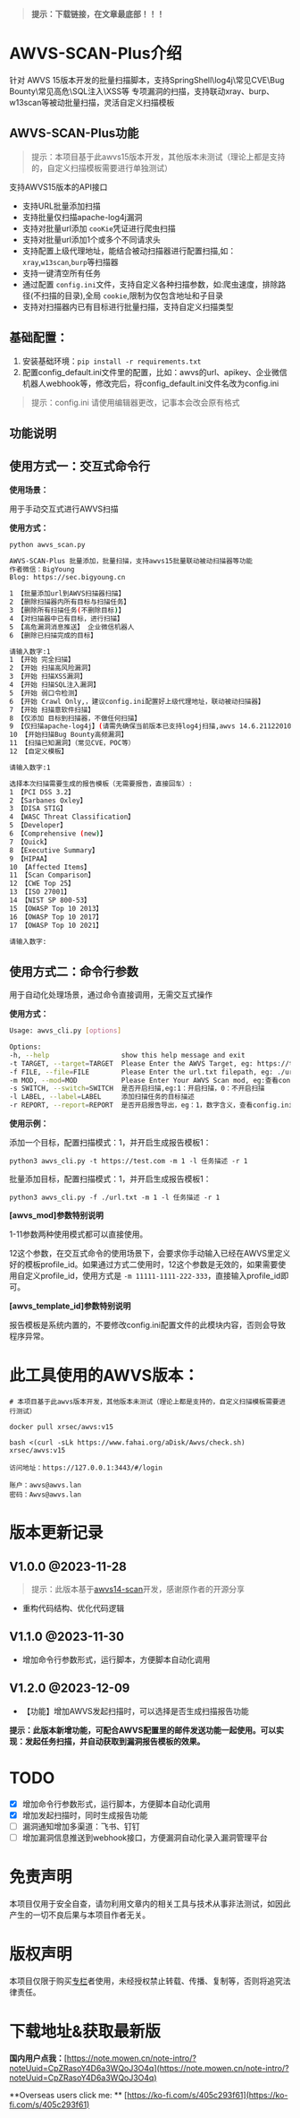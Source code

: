 > **提示：下载链接，在文章最底部！！！**

# AWVS-SCAN-Plus介绍

针对 AWVS 15版本开发的批量扫描脚本，支持SpringShell\log4j\常见CVE\Bug Bounty\常见高危\SQL注入\XSS等
专项漏洞的扫描，支持联动xray、burp、w13scan等被动批量扫描，灵活自定义扫描模板

## AWVS-SCAN-Plus功能

> 提示：本项目基于此awvs15版本开发，其他版本未测试（理论上都是支持的，自定义扫描模板需要进行单独测试）

支持AWVS15版本的API接口

* 支持URL批量添加扫描
* 支持批量仅扫描apache-log4j漏洞
* 支持对批量url添加 `cooKie`凭证进行爬虫扫描
* 支持对批量url添加1个或多个不同请求头
* 支持配置上级代理地址，能结合被动扫描器进行配置扫描,如：`xray`,`w13scan`,`burp`等扫描器
* 支持一键清空所有任务
* 通过配置 `config.ini`文件，支持自定义各种扫描参数，如:爬虫速度，排除路径(不扫描的目录),全局 `cookie`,限制为仅包含地址和子目录
* 支持对扫描器内已有目标进行批量扫描，支持自定义扫描类型

## 基础配置：

1. 安装基础环境：`pip install -r requirements.txt`
2. 配置config_default.ini文件里的配置，比如：awvs的url、apikey、企业微信机器人webhook等，修改完后，将config_default.ini文件名改为config.ini

> 提示：config.ini 请使用编辑器更改，记事本会改会原有格式

## 功能说明

## 使用方式一：交互式命令行

**使用场景：**

用于手动交互式进行AWVS扫描

**使用方式：**

```bash
python awvs_scan.py

AWVS-SCAN-Plus 批量添加，批量扫描，支持awvs15批量联动被动扫描器等功能
作者微信：BigYoung
Blog: https://sec.bigyoung.cn

1 【批量添加url到AWVS扫描器扫描】
2 【删除扫描器内所有目标与扫描任务】
3 【删除所有扫描任务(不删除目标)】
4 【对扫描器中已有目标，进行扫描】
5 【高危漏洞消息推送】 企业微信机器人
6 【删除已扫描完成的目标】

请输入数字:1
1 【开始 完全扫描】
2 【开始 扫描高风险漏洞】
3 【开始 扫描XSS漏洞】
4 【开始 扫描SQL注入漏洞】
5 【开始 弱口令检测】
6 【开始 Crawl Only,，建议config.ini配置好上级代理地址，联动被动扫描器】
7 【开始 扫描意软件扫描】
8 【仅添加 目标到扫描器，不做任何扫描】
9 【仅扫描apache-log4j】(请需先确保当前版本已支持log4j扫描,awvs 14.6.211220100及以上)
10 【开始扫描Bug Bounty高频漏洞】
11 【扫描已知漏洞】（常见CVE，POC等）
12 【自定义模板】

请输入数字:1

选择本次扫描需要生成的报告模板（无需要报告，直接回车）:
1 【PCI DSS 3.2】
2 【Sarbanes Oxley】
3 【DISA STIG】
4 【WASC Threat Classification】
5 【Developer】
6 【Comprehensive (new)】
7 【Quick】
8 【Executive Summary】
9 【HIPAA】
10 【Affected Items】
11 【Scan Comparison】
12 【CWE Top 25】
13 【ISO 27001】
14 【NIST SP 800-53】
15 【OWASP Top 10 2013】
16 【OWASP Top 10 2017】
17 【OWASP Top 10 2021】

请输入数字:
```

## 使用方式二：命令行参数

用于自动化处理场景，通过命令直接调用，无需交互式操作

**使用方式：**

```bash
Usage: awvs_cli.py [options]

Options:
-h, --help                  show this help message and exit
-t TARGET, --target=TARGET  Please Enter the AWVS Target, eg: https://test.com
-f FILE, --file=FILE        Please Enter the url.txt filepath, eg: ./urls.txt
-m MOD, --mod=MOD           Please Enter Your AWVS Scan mod, eg:查看config.ini配置文件[awvs_mod]配置，有注释说明
-s SWITCH, --switch=SWITCH  是否开启扫描,eg:1：开启扫描，0：不开启扫描
-l LABEL, --label=LABEL     添加扫描任务的目标描述
-r REPORT, --report=REPORT  是否开启报告导出，eg：1，数字含义，查看config.ini awvs_template_id配置
```

**使用示例：**

添加一个目标，配置扫描模式：1，并开启生成报告模板1：

`python3 awvs_cli.py -t https://test.com -m 1 -l 任务描述 -r 1`

批量添加目标，配置扫描模式：1，并开启生成报告模板1：

`python3 awvs_cli.py -f ./url.txt -m 1 -l 任务描述 -r 1`

**[awvs_mod]参数特别说明**

1-11参数两种使用模式都可以直接使用。

12这个参数，在交互式命令的使用场景下，会要求你手动输入已经在AWVS里定义好的模板profile_id。如果通过方式二使用时，12这个参数是无效的，如果需要使用自定义profile_id，使用方式是 `-m 11111-1111-222-333`，直接输入profile_id即可。

**[awvs_template_id]参数特别说明**

报告模板是系统内置的，不要修改config.ini配置文件的此模块内容，否则会导致程序异常。

# 此工具使用的AWVS版本：

```
# 本项目基于此awvs版本开发，其他版本未测试（理论上都是支持的，自定义扫描模板需要进行测试）

docker pull xrsec/awvs:v15

bash <(curl -sLk https://www.fahai.org/aDisk/Awvs/check.sh) xrsec/awvs:v15

访问地址：https://127.0.0.1:3443/#/login

账户：awvs@awvs.lan
密码：Awvs@awvs.lan
```

# 版本更新记录

## V1.0.0 @2023-11-28

> 提示：此版本基于[awvs14-scan](https://github.com/test502git/awvs14-scan)开发，感谢原作者的开源分享

* 重构代码结构、优化代码逻辑

## V1.1.0 @2023-11-30

* 增加命令行参数形式，运行脚本，方便脚本自动化调用

## V1.2.0 @2023-12-09

- 【功能】增加AWVS发起扫描时，可以选择是否生成扫描报告功能

**提示：此版本新增功能，可配合AWVS配置里的邮件发送功能一起使用。可以实现：发起任务扫描，并自动获取到漏洞报告模板的效果。** 

# TODO

- [X]  增加命令行参数形式，运行脚本，方便脚本自动化调用
- [X]  增加发起扫描时，同时生成报告功能
- [ ]  漏洞通知增加多渠道：飞书、钉钉
- [ ]  增加漏洞信息推送到webhook接口，方便漏洞自动化录入漏洞管理平台

# 免责声明

本项目仅用于安全自查，请勿利用文章内的相关工具与技术从事非法测试，如因此产生的一切不良后果与本项目作者无关。

# 版权声明

本项目仅限于购买[专栏](https://note.mowen.cn/note-intro/?noteUuid=CpZRasoY4D6a3WQoJ3O4q)者使用，未经授权禁止转载、传播、复制等，否则将追究法律责任。

# 下载地址&获取最新版

**国内用户点我：**[https://note.mowen.cn/note-intro/?noteUuid=CpZRasoY4D6a3WQoJ3O4q](https://note.mowen.cn/note-intro/?noteUuid=CpZRasoY4D6a3WQoJ3O4q)

**Overseas users click me: ** [https://ko-fi.com/s/405c293f61](https://ko-fi.com/s/405c293f61)
